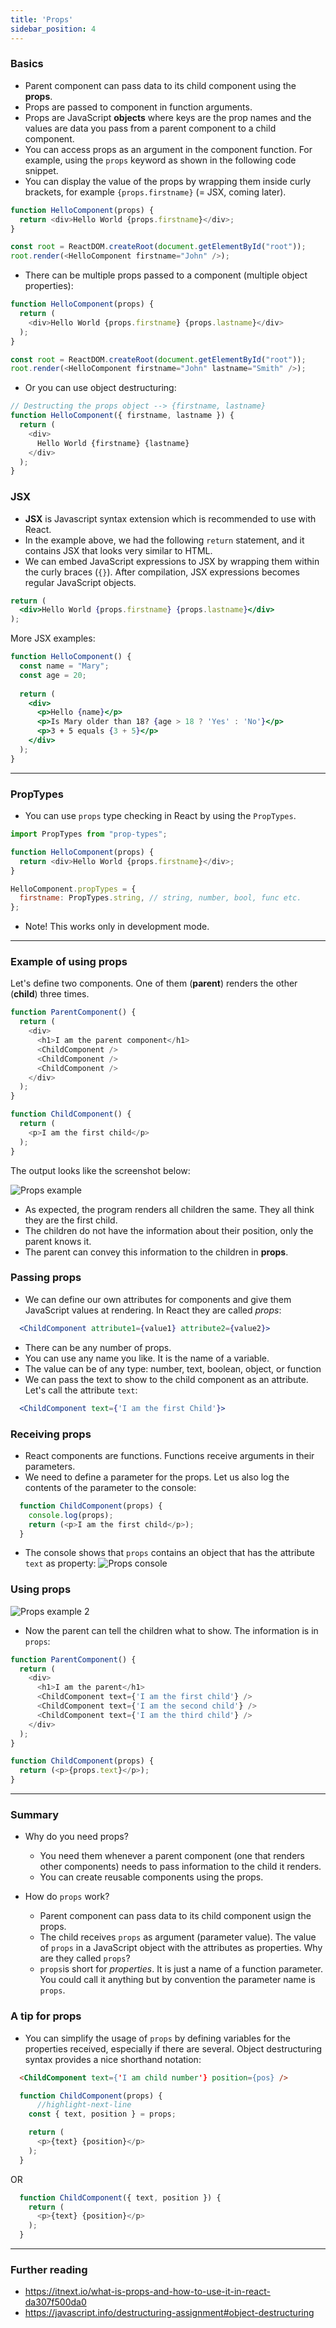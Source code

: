 ```yaml
---
title: 'Props'
sidebar_position: 4
---
```

### Basics
- Parent component can pass data to its child component using the **props**. 
- Props are passed to component in function arguments.
- Props are JavaScript **objects** where keys are the prop names and the values are data you pass from a parent component to a child component.
- You can access props as an argument in the component function. For example, using the `props` keyword as shown in the following code snippet.
- You can display the value of the props by wrapping them inside curly brackets, for example `{props.firstname}` (= JSX, coming later).

```js
function HelloComponent(props) {
  return <div>Hello World {props.firstname}</div>;
}

const root = ReactDOM.createRoot(document.getElementById("root"));
root.render(<HelloComponent firstname="John" />);
```
- There can be multiple props passed to a component (multiple object properties):
```js
function HelloComponent(props) {
  return (
    <div>Hello World {props.firstname} {props.lastname}</div>
  );
}

const root = ReactDOM.createRoot(document.getElementById("root"));
root.render(<HelloComponent firstname="John" lastname="Smith" />);
```
- Or you can use object destructuring:
```js
// Destructing the props object --> {firstname, lastname}
function HelloComponent({ firstname, lastname }) {
  return (
    <div>
      Hello World {firstname} {lastname}
    </div>
  );
}
```
### JSX
- **JSX** is Javascript syntax extension which is recommended to use with React.
- In the example above, we had the following `return` statement, and it contains JSX that looks very similar to HTML.
- We can embed JavaScript expressions to JSX by wrapping them within the curly braces (`{}`).
  After compilation, JSX expressions becomes regular JavaScript objects.

```jsx
return (
  <div>Hello World {props.firstname} {props.lastname}</div>
);
```
More JSX examples:
```jsx live
function HelloComponent() {
  const name = "Mary";
  const age = 20;
  
  return (
    <div>
      <p>Hello {name}</p>
      <p>Is Mary older than 18? {age > 18 ? 'Yes' : 'No'}</p>
      <p>3 + 5 equals {3 + 5}</p>
    </div>
  );
}
```
---
### PropTypes

- You can use `props` type checking in React by using the `PropTypes`.

```js
import PropTypes from "prop-types";

function HelloComponent(props) {
  return <div>Hello World {props.firstname}</div>;
}

HelloComponent.propTypes = {
  firstname: PropTypes.string, // string, number, bool, func etc.
};
```
- Note! This works only in development mode.
---
### Example of using props
Let's define two components. One of them (__parent__) renders the other (__child__) three times.
```js
function ParentComponent() {
  return (
    <div>
      <h1>I am the parent component</h1>
      <ChildComponent />
      <ChildComponent />
      <ChildComponent />
    </div>
  );
}

function ChildComponent() {
  return (
    <p>I am the first child</p>
  );
}
```
The output looks like the screenshot below:

![Props example](./img/props_example_1.png)

- As expected, the program renders all children the same. They all think they are the first child.
- The children do not have the information about their position, only the parent knows it.
- The parent can convey this information to the children in __props__. 

### Passing props
- We can define our own attributes for components and give them JavaScript values at rendering. In React they are called _props_:
```jsx
  <ChildComponent attribute1={value1} attribute2={value2}>
```
- There can be any number of props. 
- You can use any name you like. It is the name of a variable.
- The value can be of any type: number, text, boolean, object, or function
- We can pass the text to show to the child component as an attribute. Let's call the attribute `text`:
```jsx
  <ChildComponent text={'I am the first Child'}>
```
### Receiving props
- React components are functions. Functions receive arguments in their parameters. 
- We need to define a parameter for the props. Let us also log the contents of the parameter to the console:
```javascript
  function ChildComponent(props) {
    console.log(props);
    return (<p>I am the first child</p>);
  }
```
- The console shows that `props` contains an object that has the attribute `text` as property:
![Props console](./img/props_console.png)

### Using props
![Props example 2](./img/props_example_2.png)
- Now the parent can tell the children what to show. The information is in `props`: 
```javascript
function ParentComponent() {
  return (
    <div>
      <h1>I am the parent</h1>
      <ChildComponent text={'I am the first child'} />
      <ChildComponent text={'I am the second child'} />
      <ChildComponent text={'I am the third child'} />
    </div>
  );
}

function ChildComponent(props) {
  return (<p>{props.text}</p>);
}
```
---
### Summary
- Why do you need props?
  - You need them whenever a parent component (one that renders other components) needs to pass information to the child it renders.
  - You can create reusable components using the props.

- How do `props` work?
  - Parent component can pass data to its child component usign the props.
  - The child receives `props` as argument (parameter value). The value of `props` in a JavaScript object with the attributes as properties. 
  Why are they called `props`?
  - `props`is short for _properties_. It is just a name of a function parameter. You could call it anything but by convention the parameter name is `props`.

### A tip for props
- You can simplify the usage of `props` by defining variables for the properties received, especially if there are several. Object destructuring syntax provides a nice shorthand notation:
```html
  <ChildComponent text={'I am child number'} position={pos} />
```

```javascript
  function ChildComponent(props) {
      //highlight-next-line
    const { text, position } = props;

    return (
      <p>{text} {position}</p>
    );
  }
```
OR

```javascript
  function ChildComponent({ text, position }) {
    return (
      <p>{text} {position}</p>
    );
  }
```

---
### Further reading

- https://itnext.io/what-is-props-and-how-to-use-it-in-react-da307f500da0
- https://javascript.info/destructuring-assignment#object-destructuring


